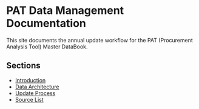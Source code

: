 # PAT Data Management Documentation

This site documents the annual update workflow for the PAT (Procurement Analysis Tool) Master DataBook.

## Sections
- [Introduction](introduction.md) 
- [Data Architecture](data_architecture.md)
- [Update Process](update_process.md)
- [Source List](source_list.md)